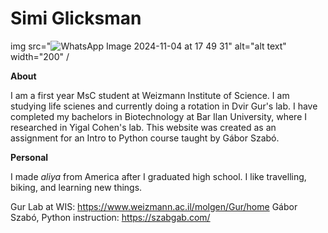 # Simi Glicksman


img src="![WhatsApp Image 2024-11-04 at 17 49 31](https://github.com/user-attachments/assets/3bd574e0-617a-4cde-be8b-279413b5e5a5)" alt="alt text" width="200" /


**About**

I am a first year MsC student at Weizmann Institute of Science. I am studying life scienes and currently doing a rotation in Dvir Gur's lab.
I have completed my bachelors in Biotechnology at Bar Ilan University, where I researched in Yigal Cohen's lab.
This website was created as an assignment for an Intro to Python course taught by Gábor Szabó.


**Personal**

I made _aliya_ from America after I graduated high school. I like travelling, biking, and learning new things.


Gur Lab at WIS: https://www.weizmann.ac.il/molgen/Gur/home 
Gábor Szabó, Python instruction: https://szabgab.com/

